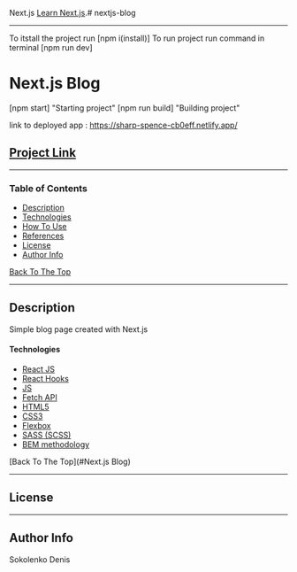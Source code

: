 Next.js [Learn Next.js](https://nextjs.org/learn).# nextjs-blog

---

To itstall the project run [npm i(install)] 
To run project run command in terminal [npm run dev]

# Next.js Blog

[npm start] "Starting project"
[npm run build] "Building project"

link to deployed app : https://sharp-spence-cb0eff.netlify.app/   
## [Project Link](https://nextjs-blog-kappa-sooty-16.vercel.app/)

---

### Table of Contents

- [Description](#description)
- [Technologies](#technologies)
- [How To Use](#how-to-use)
- [References](#references)
- [License](#license)
- [Author Info](#author-info)

[Back To The Top](#airport-board)

---

## Description

Simple blog page created with Next.js 

#### Technologies

- [React JS](https://reactjs.org/)
- [React Hooks](https://reactjs.org/docs/hooks-overview.html)
- [JS](https://developer.mozilla.org/ru/docs/Web/JavaScript)
- [Fetch API](https://developer.mozilla.org/en-US/docs/Web/API/Fetch_API)
- [HTML5](https://en.wikipedia.org/wiki/HTML5)
- [CSS3](https://en.wikipedia.org/wiki/CSS)
- [Flexbox](https://en.wikipedia.org/wiki/CSS_Flexible_Box_Layout)
- [SASS (SCSS)](https://sass-lang.com/)
- [BEM methodology](https://en.bem.info/methodology/)

[Back To The Top](#Next.js Blog)

---

## License

---

## Author Info

Sokolenko Denis